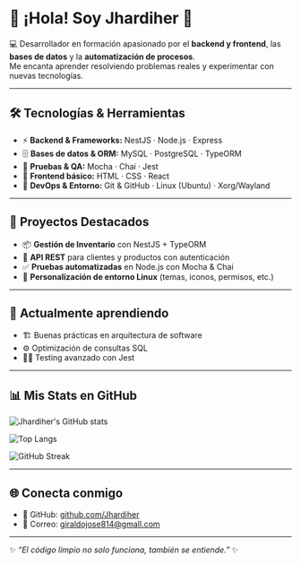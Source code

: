 # 👋 ¡Hola! Soy Jhardiher 🚀

💻 Desarrollador en formación apasionado por el **backend y frontend**, las **bases de datos** y la **automatización de procesos**.  
Me encanta aprender resolviendo problemas reales y experimentar con nuevas tecnologías.  

---

## 🛠️ Tecnologías & Herramientas
- ⚡ **Backend & Frameworks:** NestJS · Node.js · Express  
- 🗄️ **Bases de datos & ORM:** MySQL · PostgreSQL · TypeORM  
- 🧪 **Pruebas & QA:** Mocha · Chai · Jest  
- 🎨 **Frontend básico:** HTML · CSS · React  
- 🐧 **DevOps & Entorno:** Git & GitHub · Linux (Ubuntu) · Xorg/Wayland  

---

## 📂 Proyectos Destacados
- 📦 **Gestión de Inventario** con NestJS + TypeORM  
- 🔐 **API REST** para clientes y productos con autenticación  
- ✅ **Pruebas automatizadas** en Node.js con Mocha & Chai  
- 🎨 **Personalización de entorno Linux** (temas, iconos, permisos, etc.)  

---

## 🌱 Actualmente aprendiendo
- 🏗️ Buenas prácticas en arquitectura de software  
- ⚙️ Optimización de consultas SQL  
- 🧑‍🔬 Testing avanzado con Jest  
 

---
## 📊 Mis Stats en GitHub

![Jhardiher's GitHub stats](https://jhardiher.vercel.app/api?username=Jhardiher&show_icons=true&theme=tokyonight&count_private=true&include_all_commits=true&hide_border=true)

![Top Langs](https://jhardiher.vercel.app/api/top-langs/?username=Jhardiher&layout=compact&theme=tokyonight&count_private=true&hide_border=true)

![GitHub Streak](https://streak-stats.demolab.com?user=Jhardiher&theme=tokyonight&hide_border=true)






---

## 🌐 Conecta conmigo
- 🐙 GitHub: [github.com/Jhardiher](https://github.com/Jhardiher)  
- 📩 Correo: giraldojose814@gmaIl.com

---

✨ *“El código limpio no solo funciona, también se entiende.”* ✨
